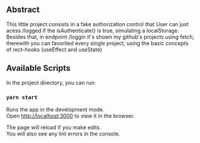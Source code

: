 ## Abstract
This little project consists in a fake authorization control that User can just acess /logged if the isAuthenticate() is true, simulating a localStorage. Besides that, in endpoint /loggin it's shown my github's projects using fetch, therewith you can favorited every single project, using the basic concepts of rect-hooks (useEffect and useState) 

## Available Scripts

In the project directory, you can run:

### `yarn start`

Runs the app in the development mode.<br />
Open [http://localhost:3000](http://localhost:3000) to view it in the browser.

The page will reload if you make edits.<br />
You will also see any lint errors in the console.


